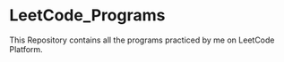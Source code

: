 # LeetCode_Programs
This Repository contains all the programs practiced by me on LeetCode Platform.
